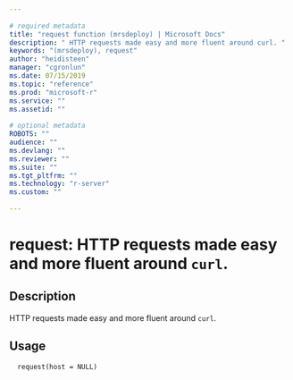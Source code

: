 ```yaml
--- 
 
# required metadata 
title: "request function (mrsdeploy) | Microsoft Docs" 
description: " HTTP requests made easy and more fluent around curl. " 
keywords: "(mrsdeploy), request" 
author: "heidisteen" 
manager: "cgronlun" 
ms.date: 07/15/2019
ms.topic: "reference" 
ms.prod: "microsoft-r" 
ms.service: "" 
ms.assetid: "" 
 
# optional metadata 
ROBOTS: "" 
audience: "" 
ms.devlang: "" 
ms.reviewer: "" 
ms.suite: "" 
ms.tgt_pltfrm: "" 
ms.technology: "r-server" 
ms.custom: "" 
 
--- 
```

 
 
 
 
 # request: HTTP requests made easy and more fluent around `curl`. 
 ## Description
 
HTTP requests made easy and more fluent around `curl`.
 
 
 ## Usage

```   
  request(host = NULL)
 
```
 
